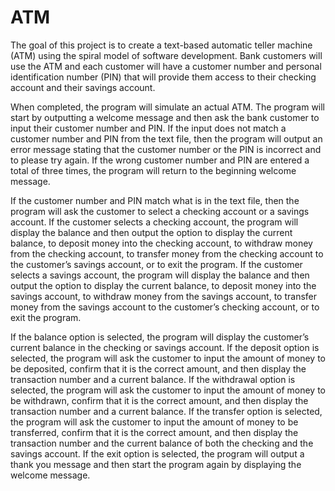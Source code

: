 ATM
===

The goal of this project is to create a text-based automatic teller machine (ATM) using the spiral model of software development. Bank customers will use the ATM and each customer will have a customer number and personal identification number (PIN) that will provide them access to their checking account and their savings account. 

When completed, the program will simulate an actual ATM. The program will start by outputting a welcome message and then ask the bank customer to input their customer number and PIN. If the input does not match a customer number and PIN from the text file, then the program will output an error message stating that the customer number or the PIN is incorrect and to please try again. If the wrong customer number and PIN are entered a total of three times, the program will return to the beginning welcome message. 

If the customer number and PIN match what is in the text file, then the program will ask the customer to select a checking account or a savings account. If the customer selects a checking account, the program will display the balance and then output the option to display the current balance, to deposit money into the checking account, to withdraw money from the checking account, to transfer money from the checking account to the customer’s savings account, or to exit the program. If the customer selects a savings account, the program will display the balance and then output the option to display the current balance, to deposit money into the savings account, to withdraw money from the savings account, to transfer money from the savings account to the customer’s checking account, or to exit the program. 

If the balance option is selected, the program will display the customer’s current balance in the checking or savings account. If the deposit option is selected, the program will ask the customer to input the amount of money to be deposited, confirm that it is the correct amount, and then display the transaction number and a current balance. If the withdrawal option is selected, the program will ask the customer to input the amount of money to be withdrawn, confirm that it is the correct amount, and then display the transaction number and a current balance. If the transfer option is selected, the program will ask the customer to input the amount of money to be transferred, confirm that it is the correct amount, and then display the transaction number and the current balance of both the checking and the savings account. If the exit option is selected, the program will output a thank you message and then start the program again by displaying the welcome message.

